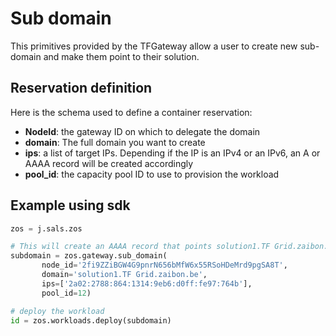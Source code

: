 # Sub domain 

This primitives provided by the TFGateway allow a user to create new sub-domain and make them point to their solution.

## Reservation definition

Here is the schema used to define a container reservation:

* **NodeId**: the gateway ID on which to delegate the domain
* **domain**: The full domain you want to create
* **ips**: a list of target IPs. Depending if the IP is an IPv4 or an IPv6, an A or AAAA record will be created accordingly
* **pool_id**: the capacity pool ID to use to provision the workload

## Example using sdk

``` python
zos = j.sals.zos

# This will create an AAAA record that points solution1.TF Grid.zaibon.be to 2a02:2788:864:1314:9eb6:d0ff:fe97:764b
subdomain = zos.gateway.sub_domain(
       node_id='2fi9ZZiBGW4G9pnrN656bMfW6x55RSoHDeMrd9pgSA8T',
       domain='solution1.TF Grid.zaibon.be',
       ips=['2a02:2788:864:1314:9eb6:d0ff:fe97:764b'],
       pool_id=12)

# deploy the workload
id = zos.workloads.deploy(subdomain)
```
